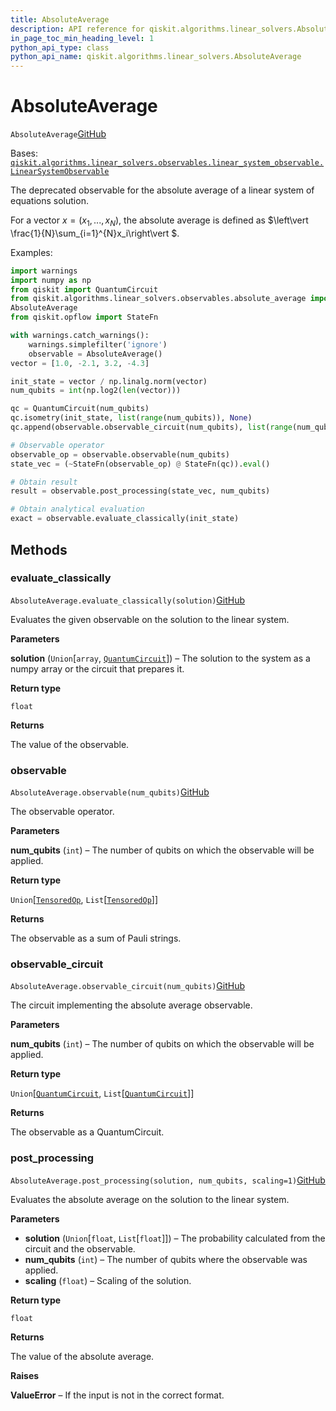 ```yaml
---
title: AbsoluteAverage
description: API reference for qiskit.algorithms.linear_solvers.AbsoluteAverage
in_page_toc_min_heading_level: 1
python_api_type: class
python_api_name: qiskit.algorithms.linear_solvers.AbsoluteAverage
---
```


# AbsoluteAverage

<span id="qiskit.algorithms.linear_solvers.AbsoluteAverage" />

`AbsoluteAverage`[GitHub](https://github.com/qiskit/qiskit/tree/stable/0.23/qiskit/algorithms/linear_solvers/observables/absolute_average.py "view source code")

Bases: [`qiskit.algorithms.linear_solvers.observables.linear_system_observable.LinearSystemObservable`](qiskit.algorithms.linear_solvers.LinearSystemObservable "qiskit.algorithms.linear_solvers.observables.linear_system_observable.LinearSystemObservable")

The deprecated observable for the absolute average of a linear system of equations solution.

For a vector $x=(x_1,...,x_N)$, the absolute average is defined as $\left\vert \frac{1}{N}\sum_{i=1}^{N}x_i\right\vert $.

Examples:

```python
import warnings
import numpy as np
from qiskit import QuantumCircuit
from qiskit.algorithms.linear_solvers.observables.absolute_average import \
AbsoluteAverage
from qiskit.opflow import StateFn

with warnings.catch_warnings():
    warnings.simplefilter('ignore')
    observable = AbsoluteAverage()
vector = [1.0, -2.1, 3.2, -4.3]

init_state = vector / np.linalg.norm(vector)
num_qubits = int(np.log2(len(vector)))

qc = QuantumCircuit(num_qubits)
qc.isometry(init_state, list(range(num_qubits)), None)
qc.append(observable.observable_circuit(num_qubits), list(range(num_qubits)))

# Observable operator
observable_op = observable.observable(num_qubits)
state_vec = (~StateFn(observable_op) @ StateFn(qc)).eval()

# Obtain result
result = observable.post_processing(state_vec, num_qubits)

# Obtain analytical evaluation
exact = observable.evaluate_classically(init_state)
```

## Methods

### evaluate\_classically

<span id="qiskit.algorithms.linear_solvers.AbsoluteAverage.evaluate_classically" />

`AbsoluteAverage.evaluate_classically(solution)`[GitHub](https://github.com/qiskit/qiskit/tree/stable/0.23/qiskit/algorithms/linear_solvers/observables/absolute_average.py "view source code")

Evaluates the given observable on the solution to the linear system.

**Parameters**

**solution** (`Union`\[`array`, [`QuantumCircuit`](qiskit.circuit.QuantumCircuit "qiskit.circuit.quantumcircuit.QuantumCircuit")]) – The solution to the system as a numpy array or the circuit that prepares it.

**Return type**

`float`

**Returns**

The value of the observable.

### observable

<span id="qiskit.algorithms.linear_solvers.AbsoluteAverage.observable" />

`AbsoluteAverage.observable(num_qubits)`[GitHub](https://github.com/qiskit/qiskit/tree/stable/0.23/qiskit/algorithms/linear_solvers/observables/absolute_average.py "view source code")

The observable operator.

**Parameters**

**num\_qubits** (`int`) – The number of qubits on which the observable will be applied.

**Return type**

`Union`\[[`TensoredOp`](qiskit.opflow.list_ops.TensoredOp "qiskit.opflow.list_ops.tensored_op.TensoredOp"), `List`\[[`TensoredOp`](qiskit.opflow.list_ops.TensoredOp "qiskit.opflow.list_ops.tensored_op.TensoredOp")]]

**Returns**

The observable as a sum of Pauli strings.

### observable\_circuit

<span id="qiskit.algorithms.linear_solvers.AbsoluteAverage.observable_circuit" />

`AbsoluteAverage.observable_circuit(num_qubits)`[GitHub](https://github.com/qiskit/qiskit/tree/stable/0.23/qiskit/algorithms/linear_solvers/observables/absolute_average.py "view source code")

The circuit implementing the absolute average observable.

**Parameters**

**num\_qubits** (`int`) – The number of qubits on which the observable will be applied.

**Return type**

`Union`\[[`QuantumCircuit`](qiskit.circuit.QuantumCircuit "qiskit.circuit.quantumcircuit.QuantumCircuit"), `List`\[[`QuantumCircuit`](qiskit.circuit.QuantumCircuit "qiskit.circuit.quantumcircuit.QuantumCircuit")]]

**Returns**

The observable as a QuantumCircuit.

### post\_processing

<span id="qiskit.algorithms.linear_solvers.AbsoluteAverage.post_processing" />

`AbsoluteAverage.post_processing(solution, num_qubits, scaling=1)`[GitHub](https://github.com/qiskit/qiskit/tree/stable/0.23/qiskit/algorithms/linear_solvers/observables/absolute_average.py "view source code")

Evaluates the absolute average on the solution to the linear system.

**Parameters**

*   **solution** (`Union`\[`float`, `List`\[`float`]]) – The probability calculated from the circuit and the observable.
*   **num\_qubits** (`int`) – The number of qubits where the observable was applied.
*   **scaling** (`float`) – Scaling of the solution.

**Return type**

`float`

**Returns**

The value of the absolute average.

**Raises**

**ValueError** – If the input is not in the correct format.

